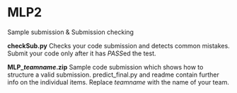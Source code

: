 # MLP2
Sample submission &amp; Submission checking

**checkSub.py**
Checks your code submission and detects common mistakes.
Submit your code only after it has *PASS*ed the test.

**MLP_*teamname*.zip**
Sample code submission which shows how to structure a valid submission.
predict_final.py and readme contain further info on the individual items.
Replace *teamname* with the name of your team.
